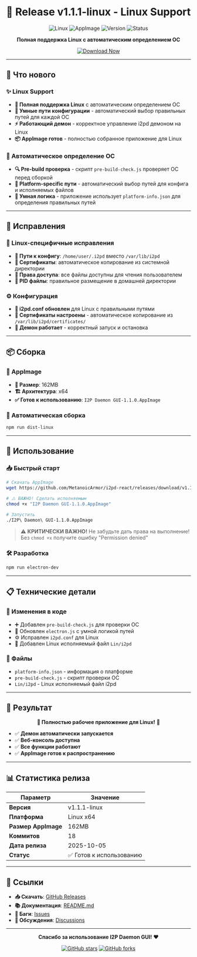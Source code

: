 # 🎉 Release v1.1.1-linux - Linux Support

<div align="center">

![Linux](https://img.shields.io/badge/Linux-x64-green?style=for-the-badge&logo=linux)
![AppImage](https://img.shields.io/badge/AppImage-162MB-orange?style=for-the-badge)
![Version](https://img.shields.io/badge/Version-1.1.1--linux-brightgreen?style=for-the-badge)
![Status](https://img.shields.io/badge/Status-Ready%20to%20Use-success?style=for-the-badge)

**Полная поддержка Linux с автоматическим определением ОС**

[![Download Now](https://img.shields.io/badge/Download-AppImage-red?style=for-the-badge&logo=download)](https://github.com/MetanoicArmor/i2pd-react/releases/tag/v1.1.1-linux)

</div>

---

## 🚀 Что нового

### ✨ Linux Support
- **🐧 Полная поддержка Linux** с автоматическим определением ОС
- **🎯 Умные пути конфигурации** - автоматический выбор правильных путей для каждой ОС
- **⚡ Работающий демон** - корректное управление i2pd демоном на Linux
- **📦 AppImage готов** - полностью собранное приложение для Linux

### 🔧 Автоматическое определение ОС
- **🔍 Pre-build проверка** - скрипт `pre-build-check.js` проверяет ОС перед сборкой
- **📁 Platform-specific пути** - автоматический выбор путей для конфига и исполняемых файлов
- **🧠 Умная логика** - приложение использует `platform-info.json` для определения правильных путей

---

## 🔧 Исправления

### 🐧 Linux-специфичные исправления
- **📂 Пути к конфигу**: `/home/user/.i2pd` вместо `/var/lib/i2pd`
- **🔐 Сертификаты**: автоматическое копирование из системной директории
- **👤 Права доступа**: все файлы доступны для чтения пользователем
- **📄 PID файлы**: правильное размещение в домашней директории

### ⚙️ Конфигурация
- **📝 i2pd.conf обновлен** для Linux с правильными путями
- **🔑 Сертификаты настроены** - автоматическое копирование из `/var/lib/i2pd/certificates/`
- **🚀 Демон работает** - корректный запуск и остановка

---

## 📦 Сборка

### 🎯 AppImage
- **📏 Размер**: 162MB
- **🏗️ Архитектура**: x64
- **✅ Готов к использованию**: `I2P Daemon GUI-1.1.0.AppImage`

### 🔄 Автоматическая сборка
```bash
npm run dist-linux
```

---

## 🚀 Использование

### 📥 Быстрый старт
```bash
# Скачать AppImage
wget https://github.com/MetanoicArmor/i2pd-react/releases/download/v1.1.1-linux/I2P\ Daemon\ GUI-1.1.0.AppImage

# ⚠️ ВАЖНО! Сделать исполняемым
chmod +x "I2P Daemon GUI-1.1.0.AppImage"

# Запустить
./I2P\ Daemon\ GUI-1.1.0.AppImage
```

> ⚠️ **КРИТИЧЕСКИ ВАЖНО!** Не забудьте дать права на выполнение!
> Без `chmod +x` получите ошибку "Permission denied"

### 🛠️ Разработка
```bash
npm run electron-dev
```

---

## 📋 Технические детали

### 🔧 Изменения в коде
- ➕ Добавлен `pre-build-check.js` для проверки ОС
- 🔄 Обновлен `electron.js` с умной логикой путей
- ⚙️ Исправлен `i2pd.conf` для Linux
- 🐧 Добавлен Linux исполняемый файл `Lin/i2pd`

### 📁 Файлы
- `platform-info.json` - информация о платформе
- `pre-build-check.js` - скрипт проверки ОС
- `Lin/i2pd` - Linux исполняемый файл i2pd

---

## 🎯 Результат

<div align="center">

**🎉 Полностью рабочее приложение для Linux!** 🚀

</div>

- ✅ **Демон автоматически запускается**
- ✅ **Веб-консоль доступна**
- ✅ **Все функции работают**
- ✅ **AppImage готов к распространению**

---

## 📊 Статистика релиза

| Параметр | Значение |
|----------|----------|
| **Версия** | v1.1.1-linux |
| **Платформа** | Linux x64 |
| **Размер AppImage** | 162MB |
| **Коммитов** | 18 |
| **Дата релиза** | 2025-10-05 |
| **Статус** | ✅ Готов к использованию |

---

## 🔗 Ссылки

- **📥 Скачать**: [GitHub Releases](https://github.com/MetanoicArmor/i2pd-react/releases/tag/v1.1.1-linux)
- **📚 Документация**: [README.md](README.md)
- **🐛 Баги**: [Issues](https://github.com/MetanoicArmor/i2pd-react/issues)
- **💬 Обсуждения**: [Discussions](https://github.com/MetanoicArmor/i2pd-react/discussions)

---

<div align="center">

**Спасибо за использование I2P Daemon GUI!** ❤️

[![GitHub stars](https://img.shields.io/github/stars/MetanoicArmor/i2pd-react?style=social)](https://github.com/MetanoicArmor/i2pd-react/stargazers)
[![GitHub forks](https://img.shields.io/github/forks/MetanoicArmor/i2pd-react?style=social)](https://github.com/MetanoicArmor/i2pd-react/network/members)

</div>
